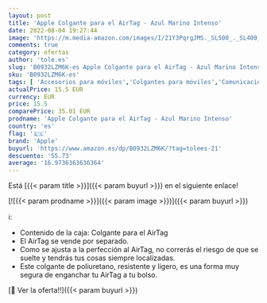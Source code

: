 ```yaml
---
layout: post
title: 'Apple Colgante para el AirTag - Azul Marino Intenso'
date: 2022-08-04 19:27:44
image: 'https://m.media-amazon.com/images/I/21Y3PqrgJMS._SL500_._SL400_.jpg'
comments: true
category: ofertas
author: 'tole.es'
slug: 'B0932LZM6K-es Apple Colgante para el AirTag - Azul Marino Intenso'
sku: 'B0932LZM6K-es'
tags: [ 'Accesorios para móviles','Colgantes para móviles','Comunicación móvil y accesorios','Decoración para teléfonos móviles','Electrónica','apple','🇪🇸', ]
actualPrice: 15.5 EUR
currency: EUR
price: 15.5
comparePrice: 35.01 EUR
prodname: 'Apple Colgante para el AirTag - Azul Marino Intenso'
country: 'es'
flag: '🇪🇸'
brand: 'Apple'
buyurl: 'https://www.amazon.es/dp/B0932LZM6K/?tag=tolees-21'
descuento: '55.73'
average: '16.9736363636364'
---
```


Está [{{< param title >}}]({{< param buyurl >}}) en el siguiente enlace!

[![{{< param prodname >}}]({{< param image >}})]({{< param buyurl >}})

ℹ️:

- Contenido de la caja: Colgante para el AirTag
- El AirTag se vende por separado.
- Como se ajusta a la perfección al AirTag, no correrás el riesgo de que se suelte y tendrás tus cosas siempre localizadas.
- Este colgante de poliuretano, resistente y ligero, es una forma muy segura de enganchar tu AirTag a tu bolso.

[🛒 Ver la oferta!!]({{< param buyurl >}})
